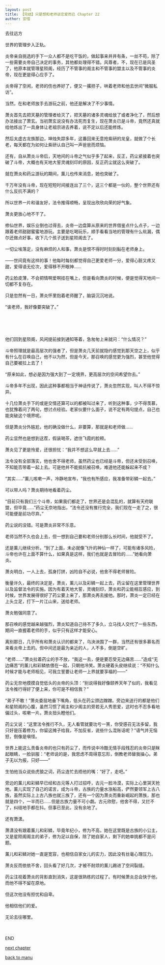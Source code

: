 ```yaml
---
layout: post
title: 【完结】只是想和老师谈恋爱而已 Chapter 22
author: 安惜
---
```




去往远方<br><br>世界的管理步入正轨。<br><br>炎帝亲自挑选的手下一众人都不是吃干饭的，做起事来井井有条，一丝不苟，除了一些需要炎帝自己决定的事务，其他都处理得不错。风尊者，不，现在已是风圣了，他原本就管理星陨阁，经历了不管事的阁主和不管事的盟主以及不管事的炎帝，现在更是得心应手了。<br><br>炎帝得了空闲，老师的伤也养好了，便又一撂担子，哄着老师和他去世间“微服私访”。<br><br>当然，在和老师放手去游玩之前，他还是解决了不少事情。<br><br>萧炎首先去把天墓的管理者给灭了，把天墓的诸多灵魂给放了或者净化了，然后想办法接出了萧玄。当初萧玄说没有办法死而复生，现在萧炎已是斗帝，竟然还真就给他炼出了一具身体让老祖宗进去养着，说不定以后还能修炼。<br><br>然后太虚古龙族那边，坤烛失踪多年，这番回来无意抢紫研的龙皇，就做了个长老，每天都在为如何让紫研认自己叫一声爸爸而烦恼。<br><br>还有，自从萧炎斗帝后，天地间的斗帝之气似乎多了起来，反正，药尘紧接着也突破了斗帝，大概也有天地大誓灵魂刻印的原因，反正药尘就这么突破了。<br><br>就在萧炎和药尘游玩的期间，薰儿也传来消息，她也突破了。<br><br>千万年没有斗帝，现在短短时间接连出了三个，这三个都是一伙的，整个世界还有什么反抗不满的？<br><br>所以世界一片和谐友好，法令推得顺畅，呈现出欣欣向荣的好气象。<br><br>萧炎更放心地不干了。<br><br>修仙世界，娱乐业倒也过得去，炎帝一边盘算从原来的世界借鉴点什么点子，一边跟着老师甜甜蜜蜜地游玩。主要是吃喝玩乐，顺手看看当地的管理有什么纰漏，偶尔还做点好事，收下几个孩子送到星陨阁去了。<br><br>一切尘埃落定，没有麻烦的人和事，萧炎是恨不得时时刻刻黏在老师身上。<br><br>——世间竟有这样的事！他每时每刻都觉得自己更爱老师一分，爱得心脏又疼又甜，爱得语无伦次，爱得移不开眼神……<br><br>药尘脸皮薄，不会把情啊爱啊挂在嘴上，但是看向萧炎的时候，便是觉得天地间一切都不复存在。<br><br>只是忽然有一日，萧炎怀里抱着老师醒了，脑袋沉沉地说。<br><br>“诶老师，我好像要突破了。”<br><br> <br><br> <br><br>他们回到星陨阁，风闲提前接到通知等着，急匆匆上来就问：“什么情况？”<br><br>斗帝照理就是最高层次的强者了，但是萧炎几天前就隐约感觉到那天空之上，似乎有什么在召唤自己，他不以为然，但是今天，那召唤的感觉更为强烈，甚至他觉得自己要被拉上去了！<br><br>“原来如此，想必是因为强大到了一定境界，更高层次的空间希望你去。”<br><br>斗帝多年不出现，因此这种事都相当于神话传说了，萧炎忽然实现，叫人不得不惊异。<br><br>十几位萧炎手下的或是交情还算可以的都被叫过来了，听到这种事，少不得羡慕，也犹豫着问了两句，想讨点经验。老家伙要什么面子，说不定有两句提点，自己也能突破这个境界呢。<br><br>但是萧炎分外尴尬，他的确没做什么，非要算，那就是和老师做……<br><br>药尘显然也是想到这茬，假装喝茶，遮住飞霞的脸颊。<br><br>萧炎见了更是怜爱，还很担忧：“我并不想这么早就上去……”<br><br>法令没有全部落实，他也舍不得老师，虽然药尘也已经是斗帝，但还未受到召唤，不知能否带着一起上去。可是他并不能抵抗被召唤，难道他还能躲起来不成？<br><br>“其实……”薰儿咳嗽一声，冷静地宣布，“我也有所感应，我准备带彩鳞一起去。”<br><br>可以带人吗？萧炎期待地看着药尘。<br><br>“目前只有我们三个斗帝，如果我们都走了，世界还是会混乱的，就算有天府联盟，但毕竟……”药尘无奈地指出，“法令还没有推行完全，我们现在一走了之，很可能便是前功尽弃。”<br><br>药尘说的没错。可是萧炎非常不乐意。<br><br>老师当然不久也会上去，但一想到自己要和老师分别那么长时间，他就受不了。<br><br>还是薰儿继续分析。“到了上面，未必就像飞升的神仙一样了，可能有诸多风险，斗帝也许在上面不算什么，如果真是这样，我们也就是去冒险的……”她看向萧炎。<br><br>萧炎明白，一人上去，孤身打拼，凶险自不必说，他舍不得老师冒险。<br><br>衡量许久，最终的决定是，萧炎，薰儿以及彩鳞一起上去，药尘留在这里管理世界以及监督法令的实施。因为有着天地大誓，灵魂刻印，萧炎和药尘能相互感应，到时候，世界发展得很好了药尘要上来了，那萧炎再去接他。那时，萧炎一定已经在上头立足，打下一片江山来，送给老师。<br><br>萧炎勉强同意了。<br><br>那召唤的感觉越来越强烈，萧炎知道自己待不了多久，立马找人交代了一些东西，期间一直握着老师的手，似乎只有这样才能安心。<br><br>离别那日，几乎所有和萧炎认识的都来了，乌泱泱围了一群，当然还有很多慕名而来看炎帝上去的。但中间还是最为亲近的人，人不多，倒是空旷。<br><br>“老师……”萧炎拉着药尘的手不放，“我这一去，便是要忍受无边痛苦……”造成“无边痛苦”的薰儿和彩鳞依偎在一起，只朝他冷笑。萧炎硬着头皮继续说：“不知什么时候才能与老师相见，可我立誓要让老师一上界就要享福的——”<br><br>药尘无奈地摸摸自觉低头的炎帝的头顶：“别说得我好像颐养天年了似的，我看见法令推行得好了便上来，你可是不相信我？”<br><br>“弟子不敢！”萧炎委屈地垂下嘴角，低头在药尘颈边蹭蹭。旁边来送行的都是他们和星陨阁的心腹，虽然习惯了阁主和少阁主的旁若无人秀恩爱，这时也不忍多看地偏过头，咳嗽一片。萧炎扭头瞪他们。<br><br>药尘又说：“这里法令推行不久，无人看管就要功亏一篑，你受感召无法多留，我只好是压着修为，你留这摊子给我，不加反省，说些什么混账话呢？”语气并无恼怒，倒像是嗔怪。<br><br>世界上能这么责备炎帝的也只有药尘了，而传说中冷酷无情手段残忍的炎帝只是眯起眼睛，一脸驯服：“老师说的是，我思虑不周得意忘形，倒教老师替我操心。弟子无以为报，只好——”<br><br>生怕他当众说些虎狼之词，药尘连忙去捂他的嘴：“好了，走吧。”<br><br>旁边的薰儿和彩鳞早已经和古元等人打过招呼，古元一脸冷漠，实际上心里哭天抢地。薰儿实现了自己的诺言，成为斗帝，古族的力量水涨船高，俨然要领军上古八族，虽然实际上上古八族也就三族了，还有一个因为萧炎而重新崛起的萧族，那也就是四个，一半而已……但是古族力量不可小觑。古元欣慰，他舍不得，又拦不了，纠结地手都在抖。但事已至此，没有余地了。<br><br>还有萧潇。<br><br>萧潇没有跟着薰儿和彩鳞，毕竟年纪小，修为不高，她在这里既是古族的小公主，又是星陨阁阁主的弟子，修为足以自保，除了她自家人，剩下的她单挑都不是问题。<br><br>薰儿和彩鳞对她一直是宽容，也相信自家女儿的实力，因此没有丝毫心理压力。<br><br>萧炎反而依依不舍，回头看了好几次，才被不耐烦的薰儿踢进了空间裂缝。<br><br>药尘注视着萧炎的背影直到消失，这是很熟练的过程了。有时候萧炎总会快于他，而他不得不留在原地。<br><br>但这次他没有担忧和自卑。<br><br>他相信他们的爱。<br><br>无论去往哪里。<br><br><br><br>END

[next chapter](https://allforyanchen.github.io/2020/07/19/post-43-chapter-23.html)

[back to manu](https://allforyanchen.github.io/2020/07/19/post-43.html)
